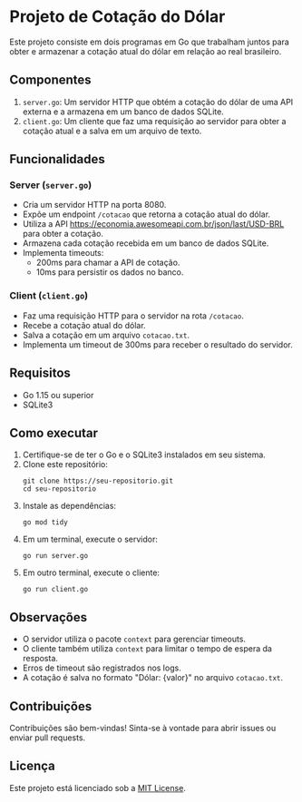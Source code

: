 # Projeto de Cotação do Dólar

Este projeto consiste em dois programas em Go que trabalham juntos para obter e armazenar a cotação atual do dólar em relação ao real brasileiro.

## Componentes

1. `server.go`: Um servidor HTTP que obtém a cotação do dólar de uma API externa e a armazena em um banco de dados SQLite.
2. `client.go`: Um cliente que faz uma requisição ao servidor para obter a cotação atual e a salva em um arquivo de texto.

## Funcionalidades

### Server (`server.go`)

- Cria um servidor HTTP na porta 8080.
- Expõe um endpoint `/cotacao` que retorna a cotação atual do dólar.
- Utiliza a API https://economia.awesomeapi.com.br/json/last/USD-BRL para obter a cotação.
- Armazena cada cotação recebida em um banco de dados SQLite.
- Implementa timeouts:
  - 200ms para chamar a API de cotação.
  - 10ms para persistir os dados no banco.

### Client (`client.go`)

- Faz uma requisição HTTP para o servidor na rota `/cotacao`.
- Recebe a cotação atual do dólar.
- Salva a cotação em um arquivo `cotacao.txt`.
- Implementa um timeout de 300ms para receber o resultado do servidor.

## Requisitos

- Go 1.15 ou superior
- SQLite3

## Como executar

1. Certifique-se de ter o Go e o SQLite3 instalados em seu sistema.
2. Clone este repositório:
   ```
   git clone https://seu-repositorio.git
   cd seu-repositorio
   ```
3. Instale as dependências:
   ```
   go mod tidy
   ```
4. Em um terminal, execute o servidor:
   ```
   go run server.go
   ```
5. Em outro terminal, execute o cliente:
   ```
   go run client.go
   ```

## Observações

- O servidor utiliza o pacote `context` para gerenciar timeouts.
- O cliente também utiliza `context` para limitar o tempo de espera da resposta.
- Erros de timeout são registrados nos logs.
- A cotação é salva no formato "Dólar: {valor}" no arquivo `cotacao.txt`.

## Contribuições

Contribuições são bem-vindas! Sinta-se à vontade para abrir issues ou enviar pull requests.

## Licença

Este projeto está licenciado sob a [MIT License](https://opensource.org/licenses/MIT).